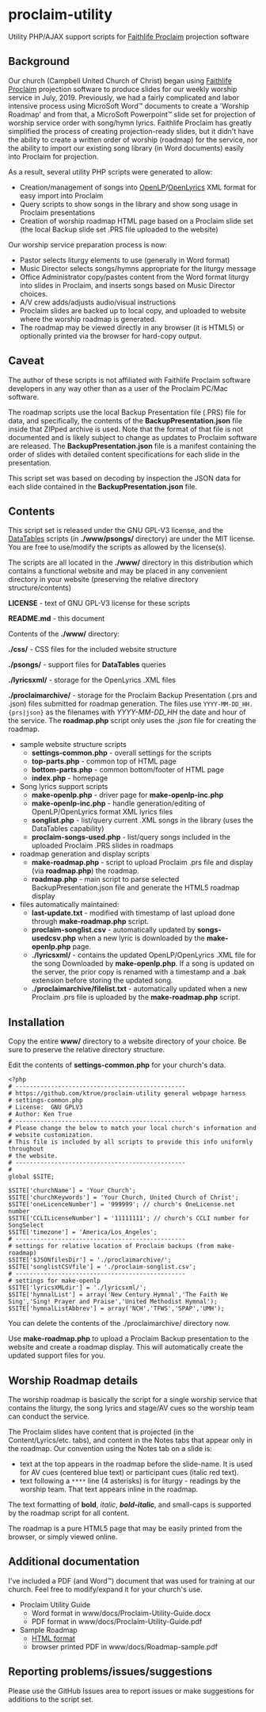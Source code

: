 # proclaim-utility
Utility PHP/AJAX support scripts for [Faithlife Proclaim](https://proclaim.faithlife.com/) projection software

## Background

Our church (Campbell United Church of Christ) began using [Faithlife Proclaim](https://proclaim.faithlife.com/) projection software to produce slides for our weekly worship service in July, 2019.  Previously, we had a fairly complicated and labor intensive process using MicroSoft Word™ documents to create a 'Worship Roadmap' and from that, a MicroSoft Powerpoint™ slide set for projection of worship service order with song/hymn lyrics.  Faithlife Proclaim has greatly simplified the process of creating projection-ready slides, but it didn't have the ability to create a written order of worship (roadmap) for the service, nor the ability to import our existing song library (in Word documents) easily into Proclaim for projection.

As a result, several utility PHP scripts were generated to allow:
* Creation/management of songs into [OpenLP](https://openlp.org/)/[OpenLyrics](http://www.openlyrics.org/contents.html) XML format for easy import into Proclaim
* Query scripts to show songs in the library and show song usage in Proclaim presentations
* Creation of worship roadmap HTML page based on a Proclaim slide set (the local Backup slide set .PRS file uploaded to the website)

Our worship service preparation process is now:
* Pastor selects liturgy elements to use (generally in Word format)
* Music Director selects songs/hymns appropriate for the liturgy message
* Office Administrator copy/pastes content from the Word format liturgy into slides in Proclaim, and inserts songs based on Music Director choices.
* A/V crew adds/adjusts audio/visual instructions
* Proclaim slides are backed up to local copy, and uploaded to website where the worship roadmap is generated.
* The roadmap may be viewed directly in any browser (it is HTML5) or optionally printed via the browser for hard-copy output.

## Caveat

The author of these scripts is not affiliated with Faithlife Proclaim software developers in any way other than as a user of the Proclaim PC/Mac software.

The roadmap scripts use the local Backup Presentation file (.PRS) file for data, and specifically, the contents of the __BackupPresentation.json__ file inside that ZIPped archive is used.
Note that the format of that file is not documented and is likely subject to change as updates to Proclaim software are released.  The __BackupPresentation.json__ file is a manifest containing the order of slides with detailed content specifications for each slide in the presentation.

This script set was based on decoding by inspection the JSON data for each slide contained in the __BackupPresentation.json__ file.

## Contents

This script set is released under the GNU GPL-V3 license, and the [DataTables](https://datatables.net/) scripts (in __./www/psongs/__ directory) are under the MIT license.  You are free to use/modify the scripts as allowed by the license(s).

The scripts are all located in the __./www/__ directory in this distribution which contains a functional website and may be placed in any convenient directory in your website (preserving the relative directory structure/contents)

__LICENSE__ - text of GNU GPL-V3 license for these scripts

__README.md__ - this document

Contents of the __./www/__ directory:

__./css/__ - CSS files for the included website structure

__./psongs/__ - support files for __DataTables__ queries

__./lyricsxml/__ - storage for the OpenLyrics .XML
files

__./proclaimarchive/__ - storage for the Proclaim Backup Presentation (.prs and .json) files submitted for roadmap generation.  The files use `YYYY-MM-DD_HH.{prs|json}` as the filenames with _YYYY-MM-DD\_HH_ the date and hour of the service.  The __roadmap.php__ script only uses the _.json_ file for creating the roadmap.

* sample website structure scripts
  * __settings-common.php__ - overall settings for the scripts
  * __top-parts.php__ - common top of HTML page
  * __bottom-parts.php__ - common bottom/footer of HTML page
  * __index.php__ - homepage
* Song lyrics support scripts
  *  __make-openlp.php__ - driver page for __make-openlp-inc.php__
  *  __make-openlp-inc.php__ - handle generation/editing of OpenLP/OpenLyrics format XML lyrics files
  * __songlist.php__ - list/query current .XML songs in the library (uses the DataTables capability)
  * __proclaim-songs-used.php__  - list/query songs included in the uploaded Proclaim .PRS slides in roadmaps
* roadmap generation and display scripts
  * __make-roadmap.php__ - script to upload Proclaim .prs file and display (via __roadmap.php__) the roadmap.
  * __roadmap.php__ - main script to parse selected BackupPresentation.json file and generate the HTML5 roadmap display
* files automatically maintained:
  * __last-update.txt__ - modified with timestamp of last upload done through __make-roadmap.php__ script.
  * __proclaim-songlist.csv__ - automatically updated by __songs-usedcsv.php__ when a new lyric is downloaded by the __make-openlp.php__ page.
  * __./lyricsxml/__ - contains the updated OpenLP/OpenLyrics .XML file for the song Downloaded by __make-openlp.php__.  If a song is updated on the server, the prior copy is renamed with a timestamp and a .bak extension before storing the updated song.
  * __./proclaimarchive/filelist.txt__ - automatically updated when a new Proclaim .prs file is uploaded by the __make-roadmap.php__ script.

## Installation

Copy the entire __www/__ directory to a website directory of your choice.  Be sure to preserve the relative directory structure.

Edit the contents of __settings-common.php__ for your church's data.

```
<?php
# ------------------------------------------------
# https://github.com/ktrue/proclaim-utility general webpage harness
# settings-common.php
# License:  GNU GPLV3
# Author: Ken True
# ------------------------------------------------
# Please change the below to match your local church's information and
# website customization.
# This file is included by all scripts to provide this info uniformly throughout
# the website.
# ------------------------------------------------
#
global $SITE;

$SITE['churchName'] = 'Your Church';
$SITE['churchKeywords'] = 'Your Church, United Church of Christ';
$SITE['oneLicenceNumber'] = '999999'; // church's OneLicense.net number
$SITE['CCLILicenseNumber'] = '11111111'; // church's CCLI number for SongSelect
$SITE['timezone'] = 'America/Los_Angeles';
# ------------------------------------------------
# settings for relative location of Proclaim backups (from make-roadmap)
$SITE['$JSONfilesDir'] = './proclaimarchive/';
$SITE['songlistCSVfile'] = './proclaim-songlist.csv';
# ------------------------------------------------
# settings for make-openlp
$SITE['lyricsXMLdir'] = './lyricsxml/';
$SITE['hymnalList'] = array('New Century Hymnal','The Faith We Sing','Sing! Prayer and Praise','United Methodist Hymnal');
$SITE['hymnalListAbbrev'] = array('NCH','TFWS','SPAP','UMH');
```

You can delete the contents of the ./proclaimarchive/ directory now.

Use __make-roadmap.php__ to upload a Proclaim Backup presentation to the website and create a roadmap display.  This will automatically create the updated support files for you.

## Worship Roadmap details

The worship roadmap is basically the script for a single worship service that contains the liturgy, the song lyrics and stage/AV cues so the worship team can conduct the service.

The Proclaim slides have content that is projected (in the Content/Lyrics/etc. tabs), and content in the Notes tabs that appear only in the roadmap.
Our convention using the Notes tab on a slide is:
* text at the top appears in the roadmap before the slide-name.  It is used for AV cues (centered blue text) or participant cues (italic red text).
* text following a `****` line (4 asterisks) is for liturgy - readings by the worship team.  That text appears inline in the roadmap.

The text formatting of __bold__, _italic_, ___bold-italic___, and small-caps is supported by the roadmap script for all content.

The roadmap is a pure HTML5 page that may be easily printed from the browser, or simply viewed online.

## Additional documentation

I've included a PDF (and Word™) document that was used for training at our church.  Feel free to modify/expand it for your church's use.

* Proclaim Utility Guide
  * Word format in www/docs/Proclaim-Utility-Guide.docx
  * PDF format in www/docs/Proclaim-Utility-Guide.pdf
* Sample Roadmap
  * [HTML format](www/docs/Roadmap-sample.html)
  * browser printed PDF in www/docs/Roadmap-sample.pdf

## Reporting problems/issues/suggestions

Please use the GitHub Issues area to report issues or make suggestions for additions to the script set.
